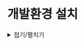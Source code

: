 # 개발환경 설치
<details>
<summary>접기/펼치기</summary>
<br>

- Vite 프로젝트 생성 명령어
  ```bash
  > npm create vite@latest
  ```

- 패키지 설치 확인 (y입력)
  ```bash
  Need to install the following packages:
    create-vite@6.5.0
  Ok to proceed? (y) y
  ```
  
- 프레임워크 선택 - Vue 
  ```bash
  │
  ◇  Project name:
  │  vue3-vite-9din-pagenation-ts
  │
  ◆  Select a framework:
  │  ○ Vanilla
  │  ● Vue
  │  ○ React
  │  ○ Preact
  │  ○ Lit
  │  ○ Svelte
  │  ○ Solid
  │  ○ Qwik
  │  ○ Angular
  │  ○ Marko
  │  ○ Others
  └
  ```
  
- 세부옵션 - 언어 TypeScript 선택  
  ```bash
  ◆  Select a variant:
  │  ● TypeScript
  │  ○ JavaScript
  │  ○ Official Vue Starter ↗
  │  ○ Nuxt ↗
  └
  ```

- 프로젝트 의존성 패키지 설치
  ```bash
  npm install
  ```

- Vite 개발 서버를 실행
  ```bash
  npm run dev
  ```

- 전체 내용
  ```bash
  > npm create vite@latest
  Need to install the following packages:
    create-vite@6.5.0
  Ok to proceed? (y) y
  │
  ◇  Project name:
  │  vue3-vite-9din-pagenation-ts
  │
  ◇  Select a framework:
  │  Vue
  │
  ◇  Select a variant:
  │  TypeScript
  │
  ◇  Scaffolding project in C:\Programming\workspace_vs\vue3-vite-9din-pagenation-ts...
  │
  └  Done. Now run:

    cd vue3-vite-9din-pagenation-ts
    npm install
    npm run dev
  ```  
</details>
